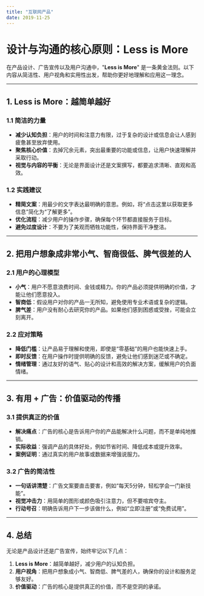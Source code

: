 ```yaml
---
title: "互联网产品"
date: 2019-11-25
---
```


# 设计与沟通的核心原则：Less is More

在产品设计、广告宣传以及用户沟通中，"**Less is More**" 是一条黄金法则。以下内容从简洁性、用户视角和实用性出发，帮助你更好地理解和应用这一理念。

---

## 1. **Less is More：越简单越好**

### 1.1 简洁的力量
- **减少认知负担**：用户的时间和注意力有限，过于复杂的设计或信息会让人感到疲惫甚至放弃使用。
- **聚焦核心价值**：去掉冗余元素，突出最重要的功能或信息，让用户快速理解并采取行动。
- **视觉与内容的平衡**：无论是界面设计还是文案撰写，都要追求清晰、直观和高效。

### 1.2 实践建议
- **精简文案**：用最少的文字表达最明确的意思。例如，将“点击这里以获取更多信息”简化为“了解更多”。
- **优化流程**：减少用户的操作步骤，确保每个环节都直接服务于目标。
- **避免过度设计**：不要为了美观而牺牲功能性，保持界面干净整洁。

---

## 2. **把用户想象成非常小气、智商很低、脾气很差的人**

### 2.1 用户的心理模型
- **小气**：用户不愿意浪费时间、金钱或精力。你的产品必须提供明确的价值，才能让他们愿意投入。
- **智商低**：假设用户对你的产品一无所知，避免使用专业术语或复杂的逻辑。
- **脾气差**：用户没有耐心去研究你的产品。如果他们感到困惑或受挫，可能会立刻离开。

### 2.2 应对策略
- **降低门槛**：让产品易于理解和使用，即使是“零基础”的用户也能快速上手。
- **即时反馈**：在用户操作时提供明确的反馈，避免让他们感到迷茫或不确定。
- **情绪管理**：通过友好的语气、贴心的设计和高效的解决方案，缓解用户的负面情绪。

---

## 3. **有用 + 广告：价值驱动的传播**

### 3.1 提供真正的价值
- **解决痛点**：广告的核心是告诉用户你的产品能解决什么问题，而不是单纯地推销。
- **实际收益**：强调产品的具体好处，例如节省时间、降低成本或提升效率。
- **案例证明**：通过真实的用户故事或数据来增强说服力。

### 3.2 广告的简洁性
- **一句话讲清楚**：广告文案要直击要害，例如“每天5分钟，轻松学会一门新技能”。
- **视觉冲击力**：用简单的图形或颜色吸引注意力，但不要喧宾夺主。
- **行动号召**：明确告诉用户下一步该做什么，例如“立即注册”或“免费试用”。

---

## 4. 总结

无论是产品设计还是广告宣传，始终牢记以下几点：
1. **Less is More**：越简单越好，减少用户的认知负担。
2. **用户视角**：把用户想象成小气、智商低、脾气差的人，确保你的设计和服务足够友好。
3. **价值驱动**：广告的核心是提供真正的价值，而不是空洞的承诺。
